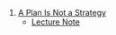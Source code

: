 1. [A Plan Is Not a Strategy](https://youtu.be/iuYlGRnC7J8)
    - [Lecture Note](Note/Plan_Is_Not_a_Strategy.md)